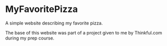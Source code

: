# MyFavoritePizza
A simple website describing my favorite pizza.

The base of this website was part of a project given to me by Thinkful.com during my prep course.
